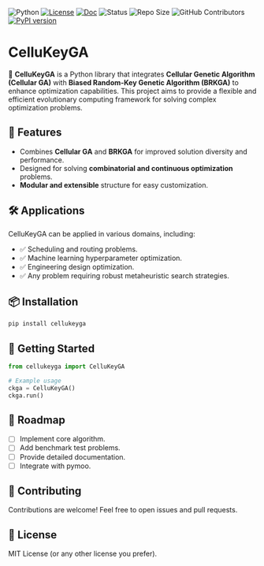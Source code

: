 ![Python](https://img.shields.io/badge/Python-3.8%2B-blue?style=flat-square&logo=python)
[![License](https://img.shields.io/github/license/SevgiAkten/pycellga)](https://github.com/SevgiAkten/CelluKeyGA/blob/main/LICENSE)
[![Doc](https://img.shields.io/badge/docs-dev-blue.svg)](https://sevgiakten.github.io/CelluKeyGA/)
![Status](https://img.shields.io/badge/Status-Development-orange?style=flat-square)
![Repo Size](https://img.shields.io/github/repo-size/SevgiAkten/pycellga)
![GitHub Contributors](https://img.shields.io/github/contributors/SevgiAkten/CelluKeyGA)
[![PyPI version](https://img.shields.io/pypi/v/CelluKeyGA.svg)](https://pypi.org/project/CelluKeyGA/)


# CelluKeyGA

🚀 **CelluKeyGA** is a Python library that integrates **Cellular Genetic Algorithm (Cellular GA)** with **Biased Random-Key Genetic Algorithm (BRKGA)** to enhance optimization capabilities. This project aims to provide a flexible and efficient evolutionary computing framework for solving complex optimization problems.

## 🔹 Features
- Combines **Cellular GA** and **BRKGA** for improved solution diversity and performance.
- Designed for solving **combinatorial and continuous optimization** problems.
- **Modular and extensible** structure for easy customization.

## 🛠️ Applications
CelluKeyGA can be applied in various domains, including:
- ✅ Scheduling and routing problems.
- ✅ Machine learning hyperparameter optimization.
- ✅ Engineering design optimization.
- ✅ Any problem requiring robust metaheuristic search strategies.

## 📦 Installation
```bash
pip install cellukeyga 
```

## 🚀 Getting Started
```python
from cellukeyga import CelluKeyGA

# Example usage
ckga = CelluKeyGA()
ckga.run()
```

## 📂 Roadmap
- [ ] Implement core algorithm.
- [ ] Add benchmark test problems.
- [ ] Provide detailed documentation.
- [ ] Integrate with pymoo.

## 🤝 Contributing
Contributions are welcome! Feel free to open issues and pull requests.

## 📜 License
MIT License (or any other license you prefer).
